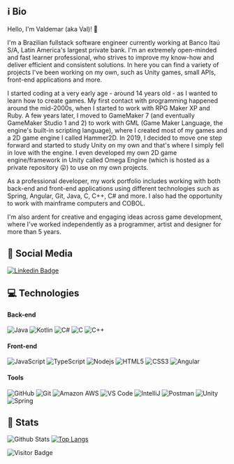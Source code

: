 ## :information_source: Bio
Hello, I'm Valdemar (aka Val)! 👋

I'm a Brazilian fullstack software engineer currently working at Banco Itaú S/A, Latin America's largest private bank. I'm an extremely open-minded and fast learner professional, who strives to improve my know-how and deliver efficient and consistent solutions.
In here you can find a variety of projects I've been working on my own, such as Unity games, small APIs, front-end applications and more.

I started coding at a very early age - around 14 years old - as I wanted to learn how to create games. My first contact with programming happened around the mid-2000s, when I started to work with RPG Maker XP and Ruby. A few years later, I moved to GameMaker 7 (and eventually GameMaker Studio 1 and 2) to work with GML (Game Maker Language, the engine's built-in scripting language), where I created most of my games and a 2D game engine I called Hammer2D.
In 2019, I decided to move one step forward and started to study Unity on my own and that's where I simply fell in love with the engine. I even developed my own 2D game engine/framework in Unity called Omega Engine (which is hosted as a private repository :stuck_out_tongue:) to use on my own projects.

As a professional developer, my work portfolio includes working with both back-end and front-end applications using different technologies such as Spring, Angular, Git, Java, C, C++, C# and more. I also had the opportunity to work with mainframe computers and COBOL.

I'm also ardent for creative and engaging ideas across game development, where I've worked independently as a programmer, artist and designer for more than 5 years.
## :pushpin: Social Media

[![Linkedin Badge](https://img.shields.io/badge/-valdmel-blue?style=flat-square&logo=Linkedin&logoColor=white&link=https://www.linkedin.com/in/valdemar-m-neves-jr-51619a147/)](https://www.linkedin.com/in/valdemar-m-neves-jr-51619a147/)

## :computer: Technologies

#### Back-end
![Java](https://img.shields.io/badge/-Java-E34A86?style=flat-square&logo=java)
![Kotlin]( https://img.shields.io/badge/-Kotlin-black?style=flat-square&logo=kotlin)
![C#](https://img.shields.io/badge/C%23-%23239120?style=flat-square&logo=c-sharp&logoColor=white)
![C](https://img.shields.io/badge/-C-007ACC?style=flat-square&logo=c)
![C++](https://img.shields.io/badge/-C++-007ACC?style=flat-square&logo=c%2B%2B)

#### Front-end
![JavaScript](https://img.shields.io/badge/-JavaScript-%23F7DF1C?style=flat-square&logo=javascript&logoColor=000000&labelColor=%23F7DF1C&color=%23FFCE5A)
![TypeScript](https://img.shields.io/badge/-TypeScript-007ACC?style=flat-square&logo=typescript&logoColor=white)
![Nodejs](https://img.shields.io/badge/-Nodejs-black?style=flat-square&logo=Node.js)
![HTML5](https://img.shields.io/badge/-HTML5-E34F26?style=flat-square&logo=html5&logoColor=white)
![CSS3](https://img.shields.io/badge/-CSS3-1572B6?style=flat-square&logo=css3)
![Angular](https://img.shields.io/badge/-Angular-c14438?style=flat-square&logo=angular)

#### Tools
![GitHub](https://img.shields.io/badge/-GitHub-181717?style=flat-square&logo=github)
![Git](https://img.shields.io/badge/-Git-black?style=flat-square&logo=git)
![Amazon AWS](https://img.shields.io/badge/Amazon%20AWS-232F3E?style=flat-square&logo=amazon-aws)
![VS Code](https://img.shields.io/badge/-VSCode-%23007ACC?style=flat-square&logo=visual-studio-code)
![IntelliJ](https://img.shields.io/badge/-IntelliJ%20IDEA-black?style=flat-square&logo=jetbrains)
![Postman](https://img.shields.io/badge/Postman-black?style=flat-square&logo=postman)
![Unity](https://img.shields.io/badge/Unity-232F3E?style=flat-square&logo=unity)
![Spring](https://img.shields.io/badge/Spring-005571?style=flat-square&logo=spring)

## :pencil: Stats
![Github Stats](https://github-readme-stats.vercel.app/api?username=valdmel&count_private=true&show_icons=true&include_all_commits=true)
[![Top Langs](https://github-readme-stats.vercel.app/api/top-langs/?username=valdmel&layout=compact&theme=merko)](https://github.com/anuraghazra/github-readme-stats)

![Visitor Badge](https://visitor-badge.laobi.icu/badge?page_id=valdmel.valdmel)
